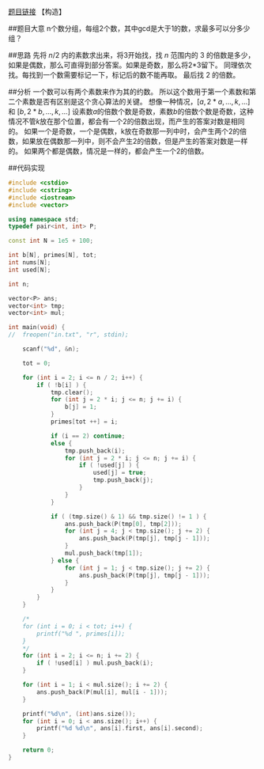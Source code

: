 [题目链接](http://codeforces.com/problemset/problem/449/C)
【构造】

##题目大意
n个数分组，每组2个数，其中gcd是大于1的数，求最多可以分多少组？

##思路
先将 $n/2$ 内的素数求出来，将3开始找，找 $n$ 范围内的 $3$ 的倍数是多少，如果是偶数，那么可直得到部分答案。如果是奇数，那么将2*3留下。
同理依次找。每找到一个数需要标记一下，标记后的数不能再取。
最后找 $2$ 的倍数。

##分析
一个数可以有两个素数来作为其的约数。
所以这个数用于第一个素数和第二个素数是否有区别是这个贪心算法的关键。
想像一种情况，$[a, 2 * a, \dots, k, \dots]$ 和 $[b, 2 * b, \dots, k, \dots]$
设素数$a$的倍数个数是奇数，素数$b$的倍数个数是奇数，这种情况不管$k$放在那个位置，都会有一个$2$的倍数出现，而产生的答案对数是相同的。
如果一个是奇数，一个是偶数，k放在奇数那一列中时，会产生两个$2$的倍数，如果放在偶数那一列中，则不会产生2的倍数，但是产生的答案对数是一样的。
如果两个都是偶数，情况是一样的，都会产生一个$2$的倍数。

##代码实现
```cpp
#include <cstdio>
#include <cstring>
#include <iostream>
#include <vector>

using namespace std;
typedef pair<int, int> P;

const int N = 1e5 + 100;

int b[N], primes[N], tot;
int nums[N];
int used[N];

int n;

vector<P> ans;
vector<int> tmp;
vector<int> mul;

int main(void) {
//	freopen("in.txt", "r", stdin);

	scanf("%d", &n);

	tot = 0;

	for (int i = 2; i <= n / 2; i++) {
		if ( !b[i] ) {
			tmp.clear();
			for (int j = 2 * i; j <= n; j += i) {
				b[j] = 1;
			}
			primes[tot ++] = i;

			if (i == 2) continue;
			else {
				tmp.push_back(i);
				for (int j = 2 * i; j <= n; j += i) {
					if ( !used[j] ) {
						used[j] = true;
						tmp.push_back(j);
					}
				}
			}

			if ( (tmp.size() & 1) && tmp.size() != 1 ) {
				ans.push_back(P(tmp[0], tmp[2]));
				for (int j = 4; j < tmp.size(); j += 2) {
					ans.push_back(P(tmp[j], tmp[j - 1]));
				}
				mul.push_back(tmp[1]);
			} else {
				for (int j = 1; j < tmp.size(); j += 2) {
					ans.push_back(P(tmp[j], tmp[j - 1]));
				}
			}
		}
	}

	/*
	for (int i = 0; i < tot; i++) {
		printf("%d ", primes[i]);
	}
	*/
	for (int i = 2; i <= n; i += 2) {
		if ( !used[i] ) mul.push_back(i);
	}

	for (int i = 1; i < mul.size(); i += 2) {
		ans.push_back(P(mul[i], mul[i - 1]));
	}

	printf("%d\n", (int)ans.size());
	for (int i = 0; i < ans.size(); i++) {
		printf("%d %d\n", ans[i].first, ans[i].second);
	}

	return 0;
}

```
